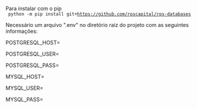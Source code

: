 Para instalar com o pip
<br>
<code>
python -m pip install git+https://github.com/rpscapital/rps-databases
</code>

Necessário um arquivo ".env" no diretório raiz do projeto com as seguintes informações:

POSTGRESQL_HOST=

POSTGRESQL_USER=

POSTGRESQL_PASS=

MYSQL_HOST=

MYSQL_USER=

MYSQL_PASS=
